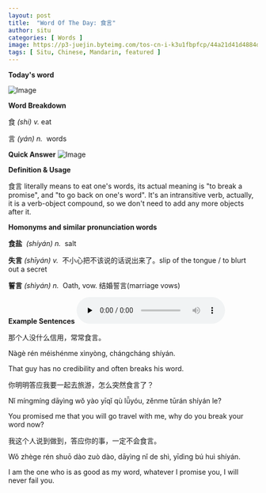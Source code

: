 ```yaml
---
layout: post
title:  "Word Of The Day: 食言"
author: situ
categories: [ Words ]
image: https://p3-juejin.byteimg.com/tos-cn-i-k3u1fbpfcp/44a21d41d4884d3ebe4cfecb4bf074ac~tplv-k3u1fbpfcp-zoom-1.image
tags: [ Situ, Chinese, Mandarin, featured ]
---
```


**Today's word**


![Image](https://p3-juejin.byteimg.com/tos-cn-i-k3u1fbpfcp/6471f2d869974973b24a9f969e2142fb~tplv-k3u1fbpfcp-zoom-1.image)

**Word Breakdown**

食 *(shí) v.* eat

言 *(yán) n.*  words 

**Quick Answer**
![Image](https://p3-juejin.byteimg.com/tos-cn-i-k3u1fbpfcp/44a21d41d4884d3ebe4cfecb4bf074ac~tplv-k3u1fbpfcp-zoom-1.image)

**Definition & Usage**  

食言 literally means to eat one's words, its actual meaning is "to break a promise", and "to go back on one's word". It's an intransitive verb, actually, it is a verb-object compound, so we don't need to add any more objects after it. 

**Homonyms and similar pronunciation words**

**食盐**  *(shíyán) n.*  salt

**失言** *(shīyán) v.*  不小心把不该说的话说出来了。slip of the tongue / to blurt out a secret

**誓言** *(shìyán) n.*  Oath, vow. 结婚誓言(marriage vows)

**Example Sentences**
<audio id="audio" controls="" preload="none">
  <source id="mp3" src="https://i.cdnl.ink/shiyan.mp3">
</audio>

那个人没什么信用，常常食言。

Nàgè rén méishénme xìnyòng, chángcháng shíyán.

That guy has no credibility and often breaks his word.

  


你明明答应我要一起去旅游，怎么突然食言了？

Nǐ míngmíng dāyìng wǒ yào yīqǐ qù lǚyóu, zěnme tūrán shíyán le?

You promised me that you will go travel with me, why do you break your word now?

  


我这个人说到做到，答应你的事，一定不会食言。

Wǒ zhège rén shuō dào zuò dào, dāyìng nǐ de shì, yīdìng bú huì shíyán.

I am the one who is as good as my word, whatever I promise you, I will never fail you.